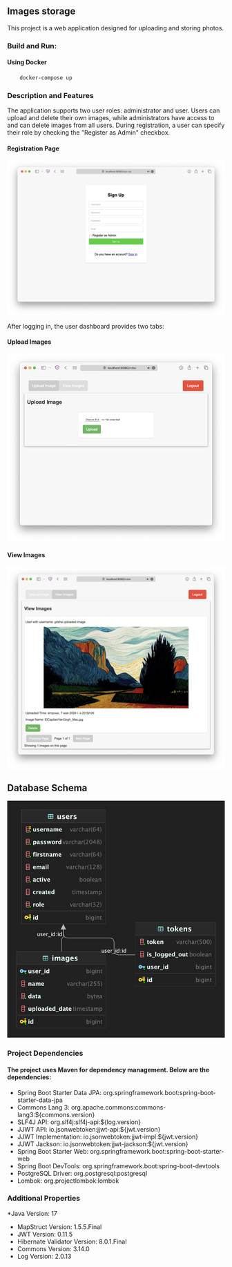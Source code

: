 ## Images storage

This project is a web application designed for uploading and storing photos.

### Build and Run:

#### Using Docker

```zsh
    docker-compose up
```

### Description and Features

The application supports two user roles: administrator and user. Users can upload and delete their own images, while
administrators have access to and can delete images from all users. During registration, a user can specify their role
by checking the "Register as Admin" checkbox.

#### Registration Page

![](/images/sign-up.png)

After logging in, the user dashboard provides two tabs:

#### Upload Images

![](/images/upload.png)

#### View Images

![](/images/view.png)

## Database Schema

![](/images/db_scheme.png)

### Project Dependencies

#### The project uses Maven for dependency management. Below are the dependencies:

* Spring Boot Starter Data JPA: org.springframework.boot:spring-boot-starter-data-jpa
* Commons Lang 3: org.apache.commons:commons-lang3:${commons.version}
* SLF4J API: org.slf4j:slf4j-api:${log.version}
* JJWT API: io.jsonwebtoken:jjwt-api:${jwt.version}
* JJWT Implementation: io.jsonwebtoken:jjwt-impl:${jwt.version}
* JJWT Jackson: io.jsonwebtoken:jjwt-jackson:${jwt.version}
* Spring Boot Starter Web: org.springframework.boot:spring-boot-starter-web
* Spring Boot DevTools: org.springframework.boot:spring-boot-devtools
* PostgreSQL Driver: org.postgresql:postgresql
* Lombok: org.projectlombok:lombok

### Additional Properties

*Java Version: 17
* MapStruct Version: 1.5.5.Final
* JWT Version: 0.11.5
* Hibernate Validator Version: 8.0.1.Final
* Commons Version: 3.14.0
* Log Version: 2.0.13
